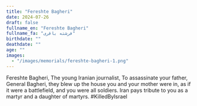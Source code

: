 ```yaml
---
title: "Fereshte Bagheri"
date: 2024-07-26
draft: false
fullname_en: "Fereshte Bagheri"
fullname_fa: "فرشته باقری"
birthdate: ""
deathdate: ""
age: ""
images:
  - "/images/memorials/fereshte-bagheri-1.png"
---
```


Fereshte Bagheri,
The young Iranian journalist,
To assassinate your father, General Bagheri, they blew up the house you and your mother were in, as if it were a battlefield, and you were all soldiers. Iran pays tribute to you as a martyr and a daughter of martyrs.
#KilledByIsrael